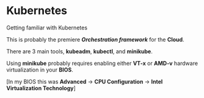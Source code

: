 # Kubernetes
Getting familiar with Kubernetes

This is probably the premiere ___Orchestration framework___ for the __Cloud__.

There are 3 main tools, __kubeadm__, __kubectl__, and __minikube__.

Using __minikube__ probably requires enabling either __VT-x__ or __AMD-v__ hardware virtualization in your __BIOS__.

[In my BIOS this was __Advanced__ -> __CPU Configuration__ -> __Intel Virtualization Technology__]
